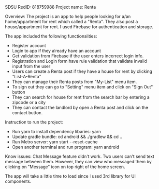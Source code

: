 SDSU RedID: 818759988
Project name: Renta

Overview:
The project is an app to help people looking for a/an home/appartment for rent which called a "Renta".
They also post a house/appartment for rent. 
I used Firebase for authentication and storage.

The app included the following functionalities:
+ Register account
+ Login to app if they already have an account
+ Get validation from Firebase if the user enters incorrect login info.
+ Registration and Login form have rule validation that validate invalid input from the user
+ Users can create a Renta post if they have a house for rent by clicking "List-A-Renta"
+ They can manage their Renta posts from "My-List" menu item.
+ To sign out they can go to "Setting" menu item and click on "Sign Out" button
+ They can search for house for rent from the search bar by entering a zipcode or a city
+ They can contact the landlord by open a Renta post and click on the contact button. 

Instruction to run the project:
+ Run yarn to install dependency libaries: yarn
+ Update gradle bundle: cd android && ./gradlew && cd ..
+ Run Metro server: yarn start --reset-cache
+ Open another terminal and run program: yarn android

Know issues:
Chat Message feature didn't work. Two users can't send text message between them. However, they can view who messaged them by clicking on "Message" icon on top right of the home screen.

The app will take a little time to load since I used 3rd library for UI components.



